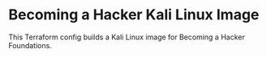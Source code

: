 # Becoming a Hacker Kali Linux Image

This Terraform config builds a Kali Linux image for Becoming a Hacker
Foundations.
